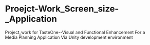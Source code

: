 # Proejct-Work_Screen_size-_Application
Project_work for TasteOne--Visual and Functional Enhancement For a Media Planning Application Via Unity development environment
